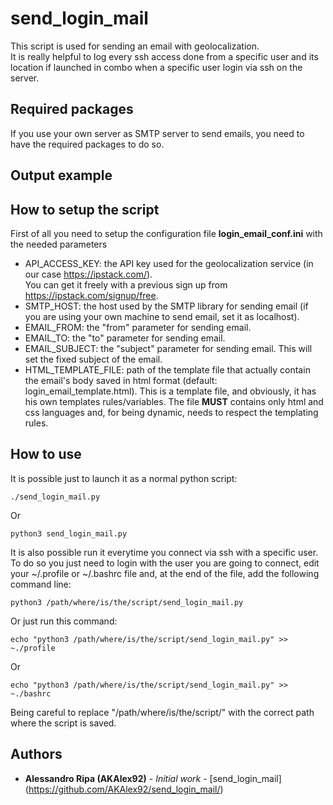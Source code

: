 # send_login_mail
This script is used for sending an email with geolocalization.  
It is really helpful to log every ssh access done from a specific user and its location if launched in combo when a specific user login via ssh on the server.
## Required packages
If you use your own server as SMTP server to send emails, you need to have the required packages to do so.
## Output example

## How to setup the script
First of all you need to setup the configuration file **login_email_conf.ini** with the needed parameters
* API_ACCESS_KEY: the API key used for the geolocalization service (in our case https://ipstack.com/).  
 You can get it freely with a previous sign up from https://ipstack.com/signup/free.
* SMTP_HOST: the host used by the SMTP library for sending email (if you are using your own machine to send email, set it as localhost). 
* EMAIL_FROM: the "from" parameter for sending email.
* EMAIL_TO: the "to" parameter for sending email.
* EMAIL_SUBJECT: the "subject" parameter for sending email. This will set the fixed subject of the email.
* HTML_TEMPLATE_FILE: path of the template file that actually contain the email's body saved in html format (default: login_email_template.html). This is a template file, and obviously, it has his own templates rules/variables.   The file **MUST** contains only html and css languages and, for being dynamic, needs to respect the templating rules.
## How to use
It is possible just to launch it as a normal python script:
```
./send_login_mail.py
```
Or  
```
python3 send_login_mail.py
```
  
It is also possible run it everytime you connect via ssh with a specific user.
To do so you just need to login with the user you are going to connect, edit your ~/.profile or ~/.bashrc file and, at the end of the file, add the following command line:
```
python3 /path/where/is/the/script/send_login_mail.py
```
Or just run this command:
```
echo "python3 /path/where/is/the/script/send_login_mail.py" >> ~./profile
```
Or
```
echo "python3 /path/where/is/the/script/send_login_mail.py" >> ~./bashrc
```
Being careful to replace "/path/where/is/the/script/" with the correct path where the script is saved.
## Authors

* **Alessandro Ripa (AKAlex92)** - *Initial work* - [send_login_mail] (https://github.com/AKAlex92/send_login_mail/)
